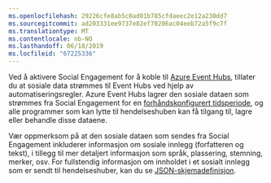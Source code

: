 ```yaml
---
ms.openlocfilehash: 29226cfe8ab5c0ad01b785cfdaeec2e12a230dd7
ms.sourcegitcommit: ad203331ee9737e82ef70206ac04eeb72a5f9c7f
ms.translationtype: MT
ms.contentlocale: nb-NO
ms.lasthandoff: 06/18/2019
ms.locfileid: "67225336"
---
```

Ved å aktivere Social Engagement for å koble til [Azure Event Hubs](https://azure.microsoft.com/documentation/articles/event-hubs-overview/), tillater du at sosiale data strømmes til Event Hubs ved hjelp av automatiseringsregler. Azure Event Hubs lagrer den sosiale dataen som strømmes fra Social Engagement for en [forhåndskonfigurert tidsperiode](https://azure.microsoft.com/documentation/articles/event-hubs-availability-and-support-faq/), og alle programmer som kan lytte til hendelseshuben kan få tilgang til, lagre eller behandle disse dataene.  
  
 Vær oppmerksom på at den sosiale dataen som sendes fra Social Engagement inkluderer informasjon om sosiale innlegg (forfatteren og tekst), i tillegg til mer detaljert informasjon som språk, plassering, stemning, merker, osv. For fullstendig informasjon om innholdet i et sosialt innlegg som er sendt til hendelseshuber, kan du se [JSON-skjemadefinisjon](http://go.microsoft.com/fwlink/p/?LinkId=786643).